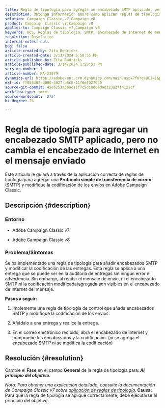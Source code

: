 ```yaml
---
title: Regla de tipología para agregar un encabezado SMTP aplicado, pero no cambia el encabezado de Internet en el mensaje enviado
description: Obtenga información sobre cómo aplicar reglas de tipología para agregar encabezados SMTP y modificar la codificación de envíos en Adobe Campaign Classic.
solution: Campaign Classic v7,Campaign v8
product: Campaign Classic v7,Campaign v8
applies-to: Campaign Classic v7,Campaign v8
keywords: KCS, Reglas de tipología, SMTP, encabezado de Internet de mensajes, ACC v7, ACC v8
resolution: Resolution
internal-notes: null
bug: false
article-created-by: Zita Rodricks
article-created-date: 3/13/2024 5:58:55 PM
article-published-by: Zita Rodricks
article-published-date: 3/14/2024 1:59:51 PM
version-number: 1
article-number: KA-23879
dynamics-url: https://adobe-ent.crm.dynamics.com/main.aspx?forceUCI=1&pagetype=entityrecord&etn=knowledgearticle&id=23ed1757-63e1-ee11-904c-0022480a227c
exl-id: ff856302-d000-4027-b5c8-11f0ef027940
source-git-commit: 42eb253a5bae11f7c5d1bd0edad323827f4122cf
workflow-type: tm+mt
source-wordcount: '272'
ht-degree: 2%

---
```


# Regla de tipología para agregar un encabezado SMTP aplicado, pero no cambia el encabezado de Internet en el mensaje enviado


Este artículo le guiará a través de la aplicación correcta de reglas de tipología para agregar una <b>Protocolo simple de transferencia de correo</b> (SMTP) y modifique la codificación de los envíos en Adobe Campaign Classic.

## Descripción {#description}


### <b>Entorno</b>

- Adobe Campaign Classic v7


- Adobe Campaign Classic v8




### <b>Problema/Síntomas</b>

Se ha implementado una regla de tipología para añadir encabezados SMTP y modificar la codificación de las entregas. Esta regla se aplica a una entrega que se puede ver en la auditoría de entregas sin ningún error ni advertencia. Sin embargo, al recibir el mensaje de envío, ni el encabezado SMTP ni la codificación modificada/agregada son visibles en el encabezado de Internet del mensaje.

<b>Pasos a seguir:</b>

1. Implemente una regla de tipología de control que añada encabezados SMTP y modifique la codificación de los envíos.


2. Añádalo a una entrega y realice la entrega.


3. En el correo electrónico recibido, abra el encabezado de Internet y compruebe los encabezados y la codificación. (ni se agrega el encabezado SMTP ni se modifica la codificación)



## Resolución {#resolution}


Cambie el <b>Fase</b> en el campo <b>General</b> de la regla de tipología para: <b>*Al principio del objetivo.</b>*

*Nota: Para obtener una explicación detallada, consulte la documentación de Campaign Classic v7 sobre [aplicación de reglas de tipología](https://experienceleague.adobe.com/docs/campaign-classic/using/orchestrating-campaigns/campaign-optimization/control-rules.html)*.
<b>Causa:</b>
Para que la regla de tipología se aplique correctamente, debe ejecutarse al principio del objetivo.
